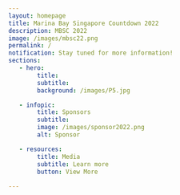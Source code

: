 ```yaml
---
layout: homepage
title: Marina Bay Singapore Countdown 2022
description: MBSC 2022
image: /images/mbsc22.png
permalink: /
notification: Stay tuned for more information!
sections:
   - hero:
        title: 
        subtitle: 
        background: /images/P5.jpg

   - infopic:
        title: Sponsors
        subtitle:
        image: /images/sponsor2022.png
        alt: Sponsor  

   - resources:
        title: Media
        subtitle: Learn more
        button: View More
        
---
```

